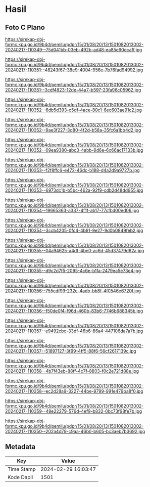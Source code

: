 # Hasil

## Foto C Plano

https://sirekap-obj-formc.kpu.go.id/9b4d/pemilu/pdpr/15/01/08/20/13/1501082013002-20240217-110349--75d041bb-03eb-492b-ad48-ea85e90ecaff.jpg

https://sirekap-obj-formc.kpu.go.id/9b4d/pemilu/pdpr/15/01/08/20/13/1501082013002-20240217-110351--48243f67-38e9-4004-956e-7b76fad94992.jpg

https://sirekap-obj-formc.kpu.go.id/9b4d/pemilu/pdpr/15/01/08/20/13/1501082013002-20240217-110351--3cdf4823-12de-44a7-b597-23fa96c05962.jpg

https://sirekap-obj-formc.kpu.go.id/9b4d/pemilu/pdpr/15/01/08/20/13/1501082013002-20240217-110352--6db5d393-c5df-4ace-80c1-6ec603ae91c2.jpg

https://sirekap-obj-formc.kpu.go.id/9b4d/pemilu/pdpr/15/01/08/20/13/1501082013002-20240217-110352--9ae3f227-3d80-4f2d-b58a-35fc6a1bb4d2.jpg

https://sirekap-obj-formc.kpu.go.id/9b4d/pemilu/pdpr/15/01/08/20/13/1501082013002-20240217-110352--09ea9380-abc3-4abb-9d6e-6c66ac17133b.jpg

https://sirekap-obj-formc.kpu.go.id/9b4d/pemilu/pdpr/15/01/08/20/13/1501082013002-20240217-110353--f2f8ffc6-e472-46dc-b188-d4a2d9a9727b.jpg

https://sirekap-obj-formc.kpu.go.id/9b4d/pemilu/pdpr/15/01/08/20/13/1501082013002-20240217-110353--6973dc1b-b5bc-462a-92f9-cdb2d48dd955.jpg

https://sirekap-obj-formc.kpu.go.id/9b4d/pemilu/pdpr/15/01/08/20/13/1501082013002-20240217-110354--19665363-a337-4f1f-ab17-77cfbd00ed06.jpg

https://sirekap-obj-formc.kpu.go.id/9b4d/pemilu/pdpr/15/01/08/20/13/1501082013002-20240217-110354--3ccb4205-0fc4-4b91-9e27-9d0b0849feb2.jpg

https://sirekap-obj-formc.kpu.go.id/9b4d/pemilu/pdpr/15/01/08/20/13/1501082013002-20240217-110355--04a94625-a4df-4be0-ac6d-45d37479d62a.jpg

https://sirekap-obj-formc.kpu.go.id/9b4d/pemilu/pdpr/15/01/08/20/13/1501082013002-20240217-110355--d9c2d7f5-2095-4c6e-b1fa-2479ea5e73e4.jpg

https://sirekap-obj-formc.kpu.go.id/9b4d/pemilu/pdpr/15/01/08/20/13/1501082013002-20240217-110356--755cdf99-232c-4adb-bb8f-4f0546e6720f.jpg

https://sirekap-obj-formc.kpu.go.id/9b4d/pemilu/pdpr/15/01/08/20/13/1501082013002-20240217-110356--f50de0f4-f96d-460b-83b6-7746b688345b.jpg

https://sirekap-obj-formc.kpu.go.id/9b4d/pemilu/pdpr/15/01/08/20/13/1501082013002-20240217-110357--e9492cbc-33df-46b6-86a4-447106da7a7b.jpg

https://sirekap-obj-formc.kpu.go.id/9b4d/pemilu/pdpr/15/01/08/20/13/1501082013002-20240217-110357--51897127-3f99-4ff5-88f6-56cf2617139c.jpg

https://sirekap-obj-formc.kpu.go.id/9b4d/pemilu/pdpr/15/01/08/20/13/1501082013002-20240217-110358--4b7f43eb-88ff-4c7f-8803-f0c2e721d88e.jpg

https://sirekap-obj-formc.kpu.go.id/9b4d/pemilu/pdpr/15/01/08/20/13/1501082013002-20240217-110358--ec2d28a9-3227-44be-9799-991e479ba8f0.jpg

https://sirekap-obj-formc.kpu.go.id/9b4d/pemilu/pdpr/15/01/08/20/13/1501082013002-20240217-110359--48e22279-576d-4ef9-b832-0bc73f98fe7b.jpg

https://sirekap-obj-formc.kpu.go.id/9b4d/pemilu/pdpr/15/01/08/20/13/1501082013002-20240217-110350--202a4d79-c9aa-46b0-b605-bc3aeb7b3692.jpg


## Metadata

| Key        | Value               |
| ---------- | ------------------- |
| Time Stamp | 2024-02-29 16:03:47 |
| Kode Dapil | 1501                |



